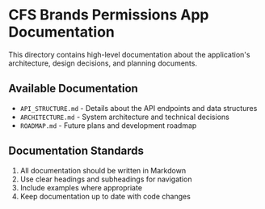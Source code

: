 # CFS Brands Permissions App Documentation

This directory contains high-level documentation about the application's architecture, design decisions, and planning documents.

## Available Documentation

- `API_STRUCTURE.md` - Details about the API endpoints and data structures
- `ARCHITECTURE.md` - System architecture and technical decisions
- `ROADMAP.md` - Future plans and development roadmap

## Documentation Standards

1. All documentation should be written in Markdown
2. Use clear headings and subheadings for navigation
3. Include examples where appropriate
4. Keep documentation up to date with code changes 